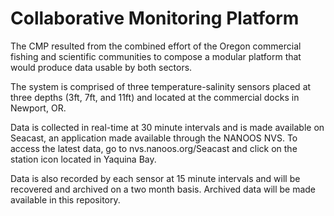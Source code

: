# Collaborative Monitoring Platform
The CMP resulted from the combined effort of the Oregon commercial fishing and scientific communities to compose a modular platform that would produce data usable by both sectors.

The system is comprised of three temperature-salinity sensors placed at three depths (3ft, 7ft, and 11ft) and located at the commercial docks in Newport, OR.

Data is collected in real-time at 30 minute intervals and is made available on Seacast, an application made available through the NANOOS NVS. To access the latest data, go to nvs.nanoos.org/Seacast and click on the station icon located in Yaquina Bay.

Data is also recorded by each sensor at 15 minute intervals and will be recovered and archived on a two month basis. Archived data will be made available in this repository.
